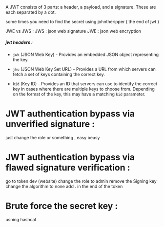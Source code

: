 
A JWT consists of 3 parts: a header, a payload, and a signature. These are each separated by a dot.

some times you need to find the secret using johntheripper ( the end of jwt )

JWE vs JWS : 
JWS : json web signature
JWE : json web encryption

##### jwt headers : 
- `jwk` (JSON Web Key) - Provides an embedded JSON object representing the key.
    
- `jku` (JSON Web Key Set URL) - Provides a URL from which servers can fetch a set of keys containing the correct key.
    
- `kid` (Key ID) - Provides an ID that servers can use to identify the correct key in cases where there are multiple keys to choose from. Depending on the format of the key, this may have a matching `kid` parameter.

# JWT authentication bypass via unverified signature : 

just change the role or something , easy beasy


# JWT authentication bypass via flawed signature verification : 

go to token dev (website)
change the role to admin
remove the Signing key
change the algorithm to none
add . in the end of the token

# Brute force the secret key : 

usning hashcat 